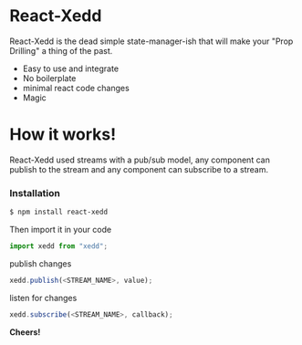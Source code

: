 # React-Xedd

React-Xedd is the dead simple state-manager-ish that will make your "Prop Drilling" a thing of the past.

* Easy to use and integrate
* No boilerplate
* minimal react code changes
* Magic

# How it works!

React-Xedd used streams with a pub/sub model, any component can publish to the stream and any component can subscribe to a stream.

### Installation

```sh
$ npm install react-xedd
```

Then import it in your code

```javascript
import xedd from "xedd";
```

publish changes

```javascript
xedd.publish(<STREAM_NAME>, value);
```

listen for changes

```javascript
xedd.subscribe(<STREAM_NAME>, callback);
```

**Cheers!**
